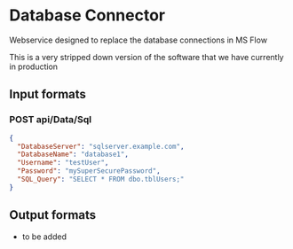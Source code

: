 # Database Connector
Webservice designed to replace the database connections in MS Flow

This is a very stripped down version of the software that we have currently in production

## Input formats

### POST api/Data/Sql
```json
{
  "DatabaseServer": "sqlserver.example.com",
  "DatabaseName": "database1",
  "Username": "testUser",
  "Password": "mySuperSecurePassword",
  "SQL_Query": "SELECT * FROM dbo.tblUsers;"
}
```

## Output formats

* to be added
